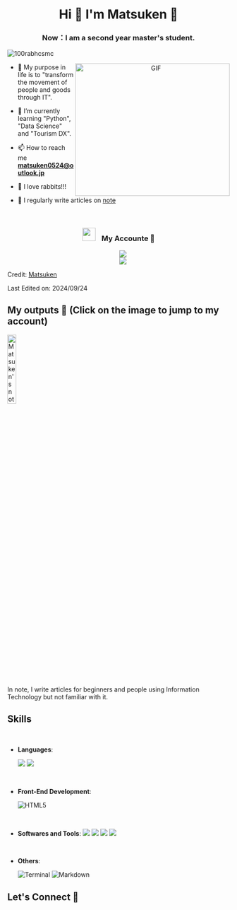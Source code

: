 <!--
参考：https://github.com/durgeshsamariya/awesome-github-profile-readme-templates/blob/master/templates/100rabhcsmc.md
-->
<h1 align="center">
  Hi 👋 I'm Matsuken 🐰 
</a></h1>

<h3 align="center">
  Now：I am a second year master's student.
</h3>

<p align="left">
  <img src="https://komarev.com/ghpvc/?username=matsukenrabbit&label=Profile%20views&color=0e75b6&style=flat" alt="100rabhcsmc" />
</p>

<a target="_blank" align="center">
  <img align="right" top="400" height="300" width="350" alt="GIF" src="https://usagif.com/wp-content/uploads/gify/spongebob-reveals-muscles-usagif.gif">
</a>
<!--自分の移っている画像のGIFでいいのでは？-->

- 🔭 My purpose in life is to "transform the movement of people and goods through IT".

- 🌱 I’m currently learning "Python", "Data Science" and "Tourism DX".

- 📫 How to reach me **matsuken0524@outlook.jp**

- 🐰 I love rabbits!!!

- 📝 I regularly write articles on [note](https://note.com/matsuken_rabbit)

<!--
- 📄 Know about my experiences <a href="https://github.com/100rabhcsmc/Me.io/blob/master/01SaurabhChavanReactNativeResume.pdf" target="blank">Resume</a>
-->
<br/>

<!-- My Accounte START -->
<h3 align="center" >
  <img src="https://media.giphy.com/media/iY8CRBdQXODJSCERIr/giphy.gif" width="30" height="30" style="margin-right: 10px;"> My Accounte 🔗 
</h3>

<p align="center">
 <div align="center"  class="icons-social" style="margin-left: 10px;">
   <a style="margin-left: 10px;"  target="_blank" href="https://note.com/matsuken_rabbit/">
     <img src="https://assets.st-note.com/img/1671525652221-KWPPt60A3q.png?width=100&height=100&fit=bounds&quality=85"></a>
 </div>
 <div align="center"  class="icons-social" style="margin-left: 10px;">
   <a style="margin-left: 10px;"  target="_blank">
     <img src="?width=100&height=100&fit=bounds&quality=85">
   </a>
 </div>
</p>
<!-- My Account END -->

<!-- My Skills START 
<h3 align="center" >
  <img src="https://media.giphy.com/media/iY8CRBdQXODJSCERIr/giphy.gif" width="30" height="30" style="margin-right: 10px;"> My Accounte 🔗 
</h3>

<p align="center">
  
- **Languages**:
    ![C](https://img.shields.io/badge/C%20-%232370ED.svg?style=for-the-badge&logo=c&logoColor=white)
    ![Python](https://img.shields.io/badge/Python%20-%2314354C.svg?style=for-the-badge&logo=python&logoColor=white)
<br>
  
- **Front-End Development**:
   ![HTML5](https://img.shields.io/badge/HTML5%20-%23E34F26.svg?style=for-the-badge&logo=html5&logoColor=white)
   ![CSS3](https://img.shields.io/badge/CSS%20-%231572B6.svg?style=for-the-badge&logo=css3&logoColor=white)
   ![JavaScript](https://img.shields.io/badge/JavaScript%20-%23F7DF1E.svg?style=for-the-badge&logo=javascript&logoColor=black)
<br>
- **Softwares and Tools**:
    ![Git](https://img.shields.io/badge/git-%23F05033.svg?style=for-the-badge&logo=git&logoColor=white)
    ![GitHub](https://img.shields.io/badge/github-%23121011.svg?style=for-the-badge&logo=github&logoColor=white)
    ![Visual Studio Code](https://img.shields.io/badge/Visual%20Studio%20Code-0078d7.svg?style=for-the-badge&logo=visual-studio-code&logoColor=white)
    ![Notion](https://img.shields.io/badge/Notion-?.svgstyle=social)
    <img src="https://img.shields.io/badge/Notion-ccc.svg?logo=notion&style=flat">
<br>
- **Extras**:

    ![Terminal](https://img.shields.io/badge/Terminal-%23054020?style=for-the-badge&logo=gnu-bash&logoColor=white)
    ![Markdown](https://img.shields.io/badge/markdown-%23000000.svg?style=for-the-badge&logo=markdown&logoColor=white)   

</p>
 My Skills END -->

Credit: [Matsuken](https://github.com/matsukenrabbit)

Last Edited on: 2024/09/24



## My outputs 🌳 (Click on the image to jump to my account)
<a href="https://note.com/matsuken_rabbit/">
<img src="https://prcdn.freetls.fastly.net/release_image/17890/159/17890-159-5c59b346c76de22508c3d2a368324b21-2667x1396.png?format=jpeg&auto=webp&quality=85%2C65&width=1950&height=1350&fit=bounds" alt="Matsuken's note" width=20%>
</a>

In note, I write articles for beginners and people using Information Technology but not familiar with it.

## Skills
<br>

<p align="center">

- **Languages**:
    
    <img src="https://img.shields.io/badge/-C-white.svg?style=popout-square&logo=c">
    <img src="https://img.shields.io/badge/-Python-white.svg?style=popout-square&logo=python">

<br>   
    
- **Front-End Development**:

   ![HTML5](https://img.shields.io/badge/HTML5%20-%23E34F26.svg?style=for-the-badge&logo=html5&logoColor=white)

<br>

- **Softwares and Tools**:
    <img src="https://img.shields.io/badge/Git-white?style=popout-square&logo=git&logoColor=%23F05033">
    <img src="https://img.shields.io/badge/Github-white?style=popout-square&logo=github&logoColor=%23121011">
    <img src="https://img.shields.io/badge/Notion-white?style=popout-square&logo=notion&logoColor=black">
    <img src="https://img.shields.io/badge/Visual%20Studio%20Code-white.svg?style=popout-square&logo=visual-studio-code">
<br>

- **Others**:

    ![Terminal](https://img.shields.io/badge/Terminal-%23054020?style=for-the-badge&logo=gnu-bash&logoColor=white)
    ![Markdown](https://img.shields.io/badge/markdown-%23000000.svg?style=for-the-badge&logo=markdown&logoColor=white)   

</p>

## Let's Connect 😤


<!--
Xのボタン入れたい。GITHUBのオーバビューへのボタンも。MAILもOK。

## My outputs
<a href="https://note.com/matsuken_rabbit/">
<img src="https://prcdn.freetls.fastly.net/release_image/17890/159/17890-159-5c59b346c76de22508c3d2a368324b21-2667x1396.png?format=jpeg&auto=webp&quality=85%2C65&width=1950&height=1350&fit=bounds" alt="Matsuken's note" width=20%>
</a>

[![note]()](https://note.com/matsuken_rabbit/)

[![Matsuken's note](https://img.shields.io/badge/note-Check!-FFFFFF?style=social&logo=notion&label=Matsuken's-note)](https://note.com/matsuken_rabbit/)

![](作ったURL)







**matsukenrabbit/matsukenrabbit** is a ✨ _special_ ✨ repository because its `README.md` (this file) appears on your GitHub profile.

Here are some ideas to get you started:

- 👯 I’m looking to collaborate on ...
- 🤔 I’m looking for help with ...
- 💬 Ask me about ...
- 😄 Pronouns: ...
- ⚡ Fun fact: ...
-->
